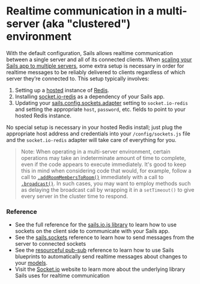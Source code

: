 # Realtime communication in a multi-server (aka "clustered") environment

With the default configuration, Sails allows realtime communication between a single server and all of its connected clients.  When [scaling your Sails app to multiple servers](http://sailsjs.org/documentation/concepts/deployment/scaling), some extra setup is necessary in order for realtime messages to be reliably delivered to clients regardless of which server they&rsquo;re connected to.  This setup typically involves:

1. Setting up a [hosted](https://www.google.com/search?q=hosted+redis) instance of [Redis](http://redis.io/).
2. Installing [socket.io-redis](https://github.com/socketio/socket.io-redis) as a dependency of your Sails app.
1. Updating your [sails.config.sockets.adapter](http://sailsjs.org/documentation/reference/configuration/sails-config-sockets#?commonlyused-options) setting to `socket.io-redis` and setting the appropriate `host`, `password`, etc. fields to point to your hosted Redis instance.

No special setup is necessary in your hosted Redis install; just plug the appropriate host address and credentials into your `/config/sockets.js` file and the `socket.io-redis` adapter will take care of everything for you.

> Note: When operating in a multi-server environment, certain operations may take an indeterminate amount of time to complete, even if the code appears to execute immediately.  It's good to keep this in mind when considering code that would, for example, follow a call to [`.addRoomMembersToRoom()`](http://sailsjs.org/documentation/reference/web-sockets/sails-sockets/add-room-members-to-room) immediately with a call to [`.broadcast()`](http://sailsjs.org/documentation/reference/web-sockets/sails-sockets/sails-sockets-broadcast).  In such cases, you may want to employ methods such as delaying the broadcast call by wrapping it in a `setTimeout()` to give every server in the cluster time to respond.

### Reference

* See the full reference for the [sails.io.js library](http://sailsjs.org/documentation/reference/web-sockets/socket-client) to learn how to use sockets on the client side to communicate with your Sails app.
* See the [sails.sockets](http://sailsjs.org/documentation/reference/web-sockets/sails-sockets) reference to learn how to send messages from the server to connected sockets
* See the [resourceful pub-sub](http://sailsjs.org/documentation/reference/web-sockets/resourceful-pub-sub) reference to learn how to use Sails blueprints to automatically send realtime messages about changes to your [models](http://sailsjs.org/documentation/concepts/models-and-orm/models).
* Visit the [Socket.io](http://socket.io) website to learn more about the underlying library Sails uses for realtime communication

<docmeta name="displayName" value="Multi-server environments">
